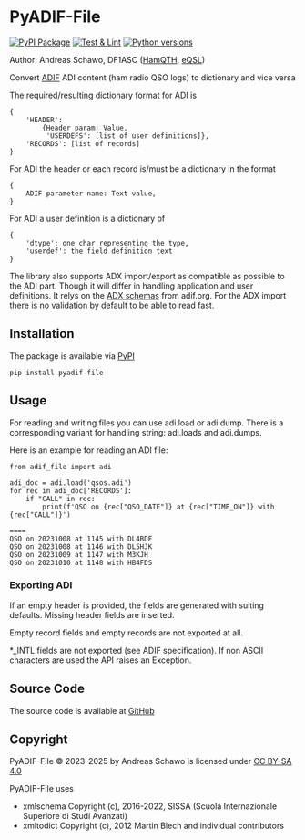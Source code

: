 PyADIF-File
===========

[![PyPI Package](https://img.shields.io/pypi/v/pyadif_file?color=%2334D058&label=PyPI%20Package)](https://pypi.org/project/pyadif_file)
[![Test & Lint](https://github.com/gitandy/PyADIF-File/actions/workflows/python-test.yml/badge.svg)](https://github.com/gitandy/PyADIF-File/actions/workflows/python-test.yml)
[![Python versions](https://img.shields.io/pypi/pyversions/pyadif_file.svg?color=%2334D058&label=Python)](https://pypi.org/project/pyadif_file)

Author: Andreas Schawo, DF1ASC 
([HamQTH](http://www.hamqth.com/DF1ASC), [eQSL](http://www.eqsl.cc/Member.cfm?DF1ASC))

Convert [ADIF](https://adif.org/) ADI content (ham radio QSO logs) to dictionary and vice versa

The required/resulting dictionary format for ADI is

    {
        'HEADER': 
            {Header param: Value,
             'USERDEFS': [list of user definitions]},
        'RECORDS': [list of records]
    }

For ADI the header or each record is/must be a dictionary in the format
    
    {
        ADIF parameter name: Text value,
    }

For ADI a user definition is a dictionary of
    
    {
        'dtype': one char representing the type,
        'userdef': the field definition text
    }

The library also supports ADX import/export as compatible as possible to the ADI part. 
Though it will differ in handling application and user definitions.
It relys on the [ADX schemas](https://adif.org/314/ADIF_314.htm#ADX_Schemas) from adif.org.
For the ADX import there is no validation by default to be able to read fast.

Installation
------------
The package is available via [PyPI](https://pypi.org/project/PyADIF-File/)

    pip install pyadif-file

Usage
-----

For reading and writing files you can use adi.load or adi.dump.
There is a corresponding variant for handling string: adi.loads and adi.dumps.

Here is an example for reading an ADI file:

    from adif_file import adi

    adi_doc = adi.load('qsos.adi')
    for rec in adi_doc['RECORDS']:
        if "CALL" in rec:
            print(f'QSO on {rec["QSO_DATE"]} at {rec["TIME_ON"]} with {rec["CALL"]}')

    ====
    QSO on 20231008 at 1145 with DL4BDF
    QSO on 20231008 at 1146 with DL5HJK
    QSO on 20231009 at 1147 with M3KJH
    QSO on 20231010 at 1148 with HB4FDS


### Exporting ADI

If an empty header is provided, the fields are generated with suiting defaults.
Missing header fields are inserted.

Empty record fields and empty records are not exported at all.

*_INTL fields are not exported (see ADIF specification).
If non ASCII characters are used the API raises an Exception.

Source Code
-----------
The source code is available at [GitHub](https://github.com/gitandy/PyADIF-File)

Copyright
---------
PyADIF-File &copy; 2023-2025 by Andreas Schawo is licensed under [CC BY-SA 4.0](http://creativecommons.org/licenses/by-sa/4.0/) 

PyADIF-File uses
* xmlschema Copyright (c), 2016-2022, SISSA (Scuola Internazionale Superiore di Studi Avanzati)
* xmltodict Copyright (c), 2012 Martin Blech and individual contributors

